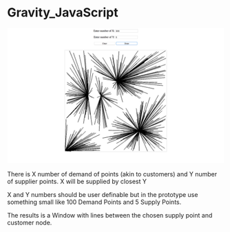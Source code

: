 # Gravity_JavaScript

![Screenshot](screenshot.png)

 There is  X number of demand of points (akin to customers) and Y number of supplier points. X will be supplied by closest Y

 X and Y numbers should be user definable but in the prototype use something small like 100 Demand Points and 5 Supply Points.

 The results is a Window with lines between the chosen supply point and customer node.
